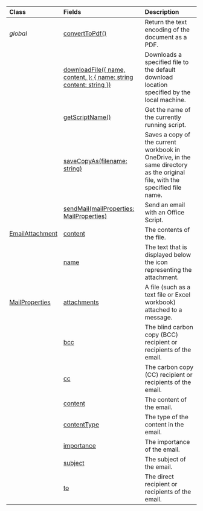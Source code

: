 | Class | Fields | Description |
|:---|:---|:---|
|*global*|[convertToPdf()](/javascript/api/office-scripts/officescript/officescript#officescript-officescript-converttopdf-function(1))|Return the text encoding of the document as a PDF.|
||[downloadFile({ name, content, }: { name: string content: string })](/javascript/api/office-scripts/officescript/officescript#officescript-officescript-downloadfile-function(1))|Downloads a specified file to the default download location specified by the local machine.|
||[getScriptName()](/javascript/api/office-scripts/officescript/officescript#officescript-officescript-getscriptname-function(1))|Get the name of the currently running script.|
||[saveCopyAs(filename: string)](/javascript/api/office-scripts/officescript/officescript#officescript-officescript-savecopyas-function(1))|Saves a copy of the current workbook in OneDrive, in the same directory as the original file, with the specified file name.|
||[sendMail(mailProperties: MailProperties)](/javascript/api/office-scripts/officescript/officescript#officescript-officescript-sendmail-function(1))|Send an email with an Office Script.|
|[EmailAttachment](/javascript/api/office-scripts/officescript/officescript/officescript.emailattachment)|[content](/javascript/api/office-scripts/officescript/officescript/officescript.emailattachment#officescript-officescript-emailattachment-content-member)|The contents of the file.|
||[name](/javascript/api/office-scripts/officescript/officescript/officescript.emailattachment#officescript-officescript-emailattachment-name-member)|The text that is displayed below the icon representing the attachment.|
|[MailProperties](/javascript/api/office-scripts/officescript/officescript/officescript.mailproperties)|[attachments](/javascript/api/office-scripts/officescript/officescript/officescript.mailproperties#officescript-officescript-mailproperties-attachments-member)|A file (such as a text file or Excel workbook) attached to a message.|
||[bcc](/javascript/api/office-scripts/officescript/officescript/officescript.mailproperties#officescript-officescript-mailproperties-bcc-member)|The blind carbon copy (BCC) recipient or recipients of the email.|
||[cc](/javascript/api/office-scripts/officescript/officescript/officescript.mailproperties#officescript-officescript-mailproperties-cc-member)|The carbon copy (CC) recipient or recipients of the email.|
||[content](/javascript/api/office-scripts/officescript/officescript/officescript.mailproperties#officescript-officescript-mailproperties-content-member)|The content of the email.|
||[contentType](/javascript/api/office-scripts/officescript/officescript/officescript.mailproperties#officescript-officescript-mailproperties-contenttype-member)|The type of the content in the email.|
||[importance](/javascript/api/office-scripts/officescript/officescript/officescript.mailproperties#officescript-officescript-mailproperties-importance-member)|The importance of the email.|
||[subject](/javascript/api/office-scripts/officescript/officescript/officescript.mailproperties#officescript-officescript-mailproperties-subject-member)|The subject of the email.|
||[to](/javascript/api/office-scripts/officescript/officescript/officescript.mailproperties#officescript-officescript-mailproperties-to-member)|The direct recipient or recipients of the email.|
